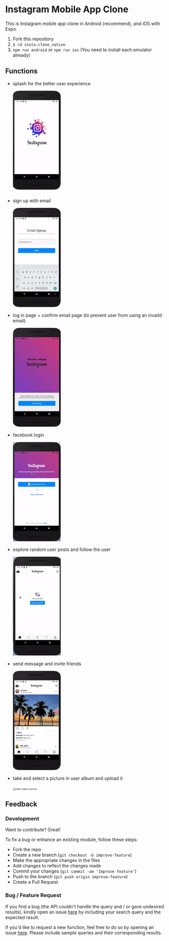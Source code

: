 # Instagram Mobile App Clone

This is Instagram mobile app clone in Android (recommend), and iOS with Expo.



1. Fork this repository
2. `$ cd insta-clone_native`
3. `npm run android`  or  `npm run ios`  (You need to install each emulator already)



## Functions

- splash for the better user experience

  <img src="./demo/splash.gif" alt="splash" style="zoom: 50%;" />

- sign up with email

  <img src="./demo/signup.gif" alt="signup" style="zoom:50%;" />

  

- log in page + confirm email page (to prevent user from using an invaild email)

  <img src="./demo/login_confirm.gif" alt="login" style="zoom:50%;" />

- facebook login

  <img src="./demo/fblogin.gif" alt="facebook login" style="zoom:50%;" />

  

- explore random user posts and follow the user

  <img src="./demo/explore.gif" alt="explore" style="zoom:50%;" />

- send message and invite friends

  <img src="./demo/message.gif" alt="message" style="zoom:50%;" />

  

- take and select a picture in user album and upload it

  <img src="./demo/upload.gif" alt="select album picture" style="zoom:50%;" />

  

## Feedback

### Development

Want to contribute? Great!

To fix a bug or enhance an existing module, follow these steps:

- Fork the repo
- Create a new branch (`git checkout -b improve-feature`)
- Make the appropriate changes in the files
- Add changes to reflect the changes made
- Commit your changes (`git commit -am 'Improve feature'`)
- Push to the branch (`git push origin improve-feature`)
- Create a Pull Request

### Bug / Feature Request

If you find a bug (the API couldn't handle the query and / or gave undesired results), kindly open an issue [here](https://github.com/iknowahra/insta_clone_native/issues/new) by including your search query and the expected result.

If you'd like to request a new function, feel free to do so by opening an issue [here](https://github.com/iknowahra/insta_clone_native/issues/new). Please include sample queries and their corresponding results.

